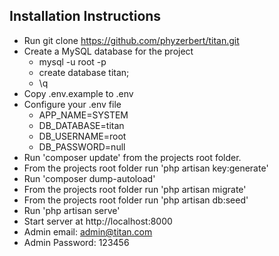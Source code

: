 ## Installation Instructions

- Run git clone https://github.com/phyzerbert/titan.git
- Create a MySQL database for the project
    - mysql -u root -p
    - create database titan;
    - \q
- Copy .env.example to .env
- Configure your .env file
    - APP_NAME=SYSTEM
    - DB_DATABASE=titan
    - DB_USERNAME=root
    - DB_PASSWORD=null
- Run 'composer update' from the projects root folder.
- From the projects root folder run 'php artisan key:generate'
- Run 'composer dump-autoload'
- From the projects root folder run 'php artisan migrate'
- From the projects root folder run 'php artisan db:seed'
- Run 'php artisan serve'
- Start server at http://localhost:8000
- Admin email: admin@titan.com
- Admin Password: 123456
